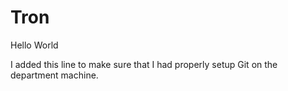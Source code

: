 # Tron
Hello World

I added this line to make sure that I had properly setup Git on the department machine.